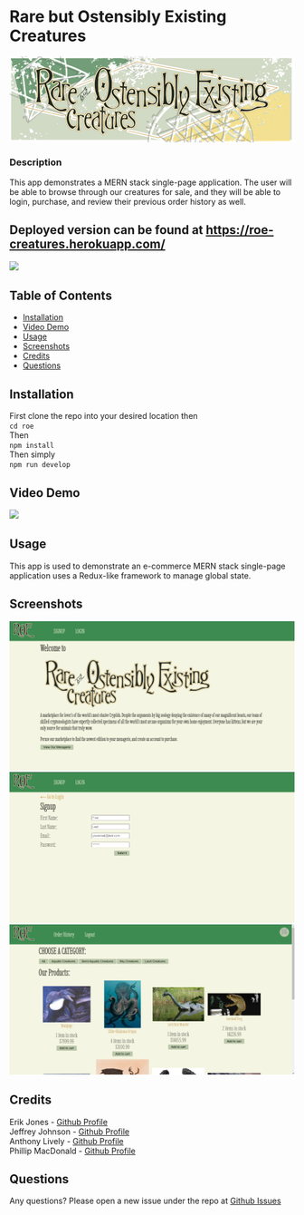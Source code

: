 # Rare but Ostensibly Existing Creatures
![](https://github.com/Jonzee1914/roe/blob/main/readmelogo.jpg?raw=true)

### Description 
This app demonstrates a MERN stack single-page application. The user will be able to browse through our creatures for sale, and they will be able to login, purchase, and review their previous order history as well.
  
## Deployed version can be found at https://roe-creatures.herokuapp.com/


![](https://github.com/Jonzee1914/roe)

## Table of Contents 
* [Installation](#installation)
* [Video Demo](#video-demo)
* [Usage](#usage)
* [Screenshots](#screenshots)
* [Credits](#credits)
* [Questions](#questions)

## Installation

First clone the repo into your desired location then <br/>
`cd roe` <br/>
Then <br/>
`npm install` <br/>
Then simply <br/>
`npm run develop`

## Video Demo
  ![](https://github.com/Jonzee1914/roe/blob/main/roe-demo.gif?raw=true)
## Usage 
This app is used to demonstrate an e-commerce MERN stack single-page application uses a Redux-like framework to manage global state.

## Screenshots
![](https://github.com/Jonzee1914/roe/blob/main/RoeScreenshot1.png?raw=true)
![](https://github.com/Jonzee1914/roe/blob/main/RoeScreenshot2.png?raw=true)
![](https://github.com/Jonzee1914/roe/blob/main/RoeScreenshot3.png?raw=true)


## Credits
Erik Jones - [Github Profile](https://github.com/Jonzee1914)<br/>
Jeffrey Johnson - [Github Profile](https://github.com/frankp27)<br/>
Anthony Lively - [Github Profile](https://github.com/Spooncodes)<br/>
Phillip MacDonald - [Github Profile](https://github.com/pmacdonald15)<br/>


## Questions

Any questions? Please open a new issue under the repo at [Github Issues](https://github.com/Jonzee1914/roe/issues)


